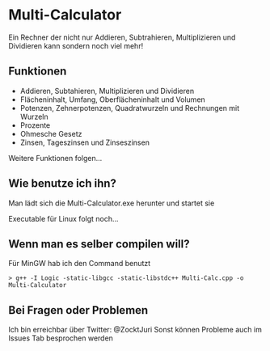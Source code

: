 # Multi-Calculator
Ein Rechner der nicht nur Addieren, Subtrahieren, Multiplizieren und Dividieren kann sondern noch viel mehr!

## Funktionen
- Addieren, Subtahieren, Multiplizieren und Dividieren
- Flächeninhalt, Umfang, Oberflächeninhalt und Volumen
- Potenzen, Zehnerpotenzen, Quadratwurzeln und Rechnungen mit Wurzeln
- Prozente
- Ohmesche Gesetz
- Zinsen, Tageszinsen und Zinseszinsen

Weitere Funktionen folgen...

## Wie benutze ich ihn?
Man lädt sich die Multi-Calculator.exe herunter und startet sie

Executable für Linux folgt noch...

## Wenn man es selber compilen will?
Für MinGW hab ich den Command benutzt
```
> g++ -I Logic -static-libgcc -static-libstdc++ Multi-Calc.cpp -o Multi-Calculator
```

## Bei Fragen oder Problemen
Ich bin erreichbar über Twitter: @ZocktJuri
Sonst können Probleme auch im Issues Tab besprochen werden

